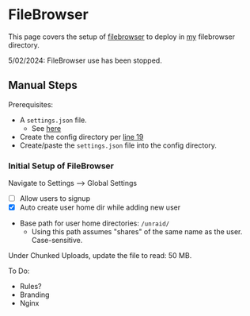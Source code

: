 # FileBrowser

This page covers the setup of [filebrowser](https://github.com/filebrowser/filebrowser) to deploy in [my](https://github.com/adamzvolanek/DevRack/tree/main/docker-compose/cloud/filebrowser) filebrowser directory.

5/02/2024: FileBrowser use has been stopped.

## Manual Steps

Prerequisites:

- A `settings.json` file.
  - See [here](https://github.com/adamzvolanek/DevRack/blob/main/docker-compose/cloud/filebrowser/settings.json)
- Create the config directory per [line 19](https://github.com/adamzvolanek/DevRack/blob/main/docker-compose/cloud/filebrowser/filebrowser.yaml#L19)
- Create/paste the `settings.json` file into the config directory.

### Initial Setup of FileBrowser

Navigate to Settings --> Global Settings

- [ ] Allow users to signup
- [X] Auto create user home dir while adding new user
- Base path for user home directories: `/unraid/`
  - Using this path assumes "shares" of the same name as the user. Case-sensitive.

Under Chunked Uploads, update the file to read: 50 MB.

To Do:

- Rules?
- Branding
- Nginx
